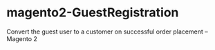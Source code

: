 # magento2-GuestRegistration
Convert the guest user to a customer on successful order placement – Magento 2
